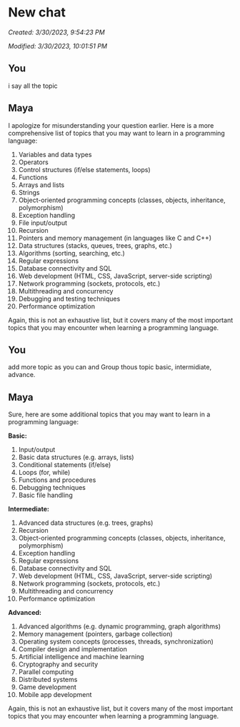 

# New chat

*Created: 3/30/2023, 9:54:23 PM*

*Modified: 3/30/2023, 10:01:51 PM*

## You

i say all the topic

## Maya

I apologize for misunderstanding your question earlier. Here is a more comprehensive list of topics that you may want to learn in a programming language:

1. Variables and data types
2. Operators
3. Control structures (if/else statements, loops)
4. Functions
5. Arrays and lists
6. Strings
7. Object-oriented programming concepts (classes, objects, inheritance, polymorphism)
8. Exception handling
9. File input/output
10. Recursion
11. Pointers and memory management (in languages like C and C++)
12. Data structures (stacks, queues, trees, graphs, etc.)
13. Algorithms (sorting, searching, etc.)
14. Regular expressions
15. Database connectivity and SQL
16. Web development (HTML, CSS, JavaScript, server-side scripting)
17. Network programming (sockets, protocols, etc.)
18. Multithreading and concurrency
19. Debugging and testing techniques
20. Performance optimization

Again, this is not an exhaustive list, but it covers many of the most important topics that you may encounter when learning a programming language.

## You

add more topic as you can and Group thous topic basic, intermidiate, advance.

## Maya

Sure, here are some additional topics that you may want to learn in a programming language:

**Basic:**

1. Input/output
2. Basic data structures (e.g. arrays, lists)
3. Conditional statements (if/else)
4. Loops (for, while)
5. Functions and procedures
6. Debugging techniques
7. Basic file handling

**Intermediate:**

1. Advanced data structures (e.g. trees, graphs)
2. Recursion
3. Object-oriented programming concepts (classes, objects, inheritance, polymorphism)
4. Exception handling
5. Regular expressions
6. Database connectivity and SQL
7. Web development (HTML, CSS, JavaScript, server-side scripting)
8. Network programming (sockets, protocols, etc.)
9. Multithreading and concurrency
10. Performance optimization

**Advanced:**

1. Advanced algorithms (e.g. dynamic programming, graph algorithms)
2. Memory management (pointers, garbage collection)
3. Operating system concepts (processes, threads, synchronization)
4. Compiler design and implementation
5. Artificial intelligence and machine learning
6. Cryptography and security
7. Parallel computing
8. Distributed systems
9. Game development
10. Mobile app development

Again, this is not an exhaustive list, but it covers many of the most important topics that you may encounter when learning a programming language.